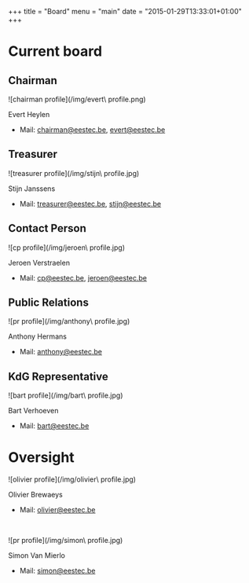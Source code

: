+++
title = "Board"
menu = "main"
date = "2015-01-29T13:33:01+01:00"
+++

Current board
=============

Chairman
--------
![chairman profile](/img/evert\ profile.png)

Evert Heylen

* Mail: <chairman@eestec.be>, <evert@eestec.be>

Treasurer
---------
![treasurer profile](/img/stijn\ profile.jpg)

Stijn Janssens

* Mail: <treasurer@eestec.be>, <stijn@eestec.be>

Contact Person
--------------
![cp profile](/img/jeroen\ profile.jpg)

Jeroen Verstraelen

* Mail: <cp@eestec.be>, <jeroen@eestec.be>

Public Relations
----------------
![pr profile](/img/anthony\ profile.jpg)

Anthony Hermans

* Mail: <anthony@eestec.be>

KdG Representative
------------------

![bart profile](/img/bart\ profile.jpg)

Bart Verhoeven

* Mail: <bart@eestec.be>


Oversight
=========

![olivier profile](/img/olivier\ profile.jpg)

Olivier Brewaeys

* Mail: <olivier@eestec.be>

<br/>

![pr profile](/img/simon\ profile.jpg)

Simon Van Mierlo

* Mail: <simon@eestec.be>
